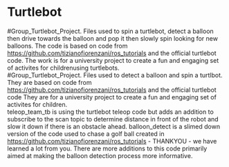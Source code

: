 # Turtlebot
#Group_Turtlebot_Project. Files used to spin a turtlebot, detect a balloon then drive towards the balloon and pop it then slowly spin looking for new balloons. The code is based on code from https://github.com/tizianofiorenzani/ros_tutorials and the official turtlebot code. The work is for a university project to create a fun and engaging set of activites for childrenusing turtlebots.  
#Group_Turtlebot_Project. Files used to detect a balloon and spin a turtlbot. They are based on code from https://github.com/tizianofiorenzani/ros_tutorials and the official turtlebot code They are for a university project to create a fun and engaging set of activites for children.  
teleop_team_tb is using the turtlebot teleop code but adds an addition to subscribe to the scan topic to determine distance in front of the robot and slow it down if there is an obstacle ahead.
balloon_detect is a slimed down version of the code used to chase a golf ball created in https://github.com/tizianofiorenzani/ros_tutorials - THANKYOU - we have learned a lot from you.  There are more additions to this  code primarily aimed at making the balloon detection process more informative.
